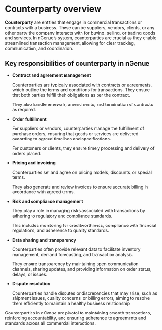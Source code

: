 # Counterparty overview

**Counterparty** are entities that engage in commercial transactions or contracts with a business. These can be suppliers, vendors, clients, or any other party the company interacts with for buying, selling, or trading goods and services. In nGenue’s system, counterparties are crucial as they enable streamlined transaction management, allowing for clear tracking, communication, and coordination.

## Key responsibilities of counterparty in nGenue

- **Contract and agreement management**

    Counterparties are typically associated with contracts or agreements, which outline the terms and conditions for transactions. They ensure that both parties fulfill their obligations as per the contract.

    They also handle renewals, amendments, and termination of contracts as required.

- **Order fulfillment**

    For suppliers or vendors, counterparties manage the fulfillment of purchase orders, ensuring that goods or services are delivered according to agreed timelines and specifications.
    
    For customers or clients, they ensure timely processing and delivery of orders placed.

- **Pricing and invoicing**

    Counterparties set and agree on pricing models, discounts, or special terms.
    
    They also generate and review invoices to ensure accurate billing in accordance with agreed terms.

- **Risk and compliance management**

    They play a role in managing risks associated with transactions by adhering to regulatory and compliance standards.
    
    This includes monitoring for creditworthiness, compliance with financial regulations, and adherence to quality standards.

- **Data sharing and transparency**
    
    Counterparties often provide relevant data to facilitate inventory management, demand forecasting, and transaction analysis.
    
    They ensure transparency by maintaining open communication channels, sharing updates, and providing information on order status, delays, or issues.

- **Dispute resolution**
    
    Counterparties handle disputes or discrepancies that may arise, such as shipment issues, quality concerns, or billing errors, aiming to resolve them efficiently to maintain a healthy business relationship.

Counterparties in *nGenue* are pivotal to maintaining smooth transactions, reinforcing accountability, and ensuring adherence to agreements and standards across all commercial interactions.



